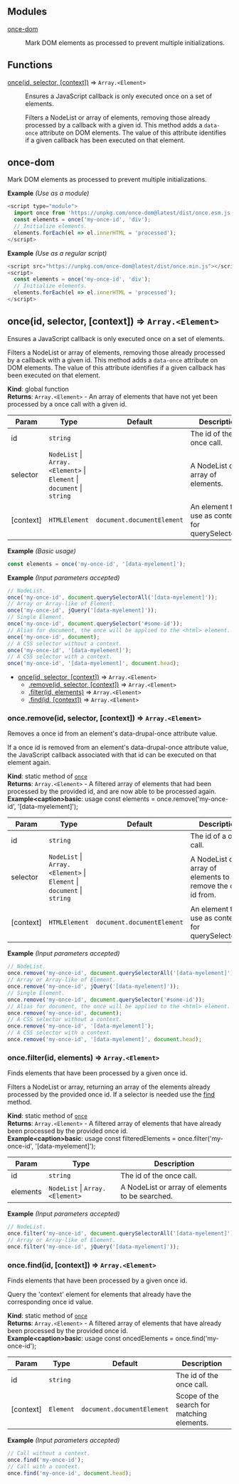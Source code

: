 ## Modules

<dl>
<dt><a href="#module_once-dom">once-dom</a></dt>
<dd><p>Mark DOM elements as processed to prevent multiple initializations.</p>
</dd>
</dl>

## Functions

<dl>
<dt><a href="#once">once(id, selector, [context])</a> ⇒ <code>Array.&lt;Element&gt;</code></dt>
<dd><p>Ensures a JavaScript callback is only executed once on a set of elements.</p>
<p>Filters a NodeList or array of elements, removing those already processed
by a callback with a given id.
This method adds a <code>data-once</code> attribute on DOM elements. The value of
this attribute identifies if a given callback has been executed on that
element.</p>
</dd>
</dl>

<a name="module_once-dom"></a>

## once-dom
Mark DOM elements as processed to prevent multiple initializations.

**Example** *(Use as a module)*  
```js
<script type="module">
  import once from 'https://unpkg.com/once-dom@latest/dist/once.esm.js';
  const elements = once('my-once-id', 'div');
  // Initialize elements.
  elements.forEach(el => el.innerHTML = 'processed');
</script>
```
**Example** *(Use as a regular script)*  
```js
<script src="https://unpkg.com/once-dom@latest/dist/once.min.js"></script>
<script>
  const elements = once('my-once-id', 'div');
  // Initialize elements.
  elements.forEach(el => el.innerHTML = 'processed');
</script>
```
<a name="once"></a>

## once(id, selector, [context]) ⇒ <code>Array.&lt;Element&gt;</code>
Ensures a JavaScript callback is only executed once on a set of elements.

Filters a NodeList or array of elements, removing those already processed
by a callback with a given id.
This method adds a `data-once` attribute on DOM elements. The value of
this attribute identifies if a given callback has been executed on that
element.

**Kind**: global function  
**Returns**: <code>Array.&lt;Element&gt;</code> - An array of elements that have not yet been processed by a once call
  with a given id.  

| Param | Type | Default | Description |
| --- | --- | --- | --- |
| id | <code>string</code> |  | The id of the once call. |
| selector | <code>NodeList</code> \| <code>Array.&lt;Element&gt;</code> \| <code>Element</code> \| <code>document</code> \| <code>string</code> |  | A NodeList or array of elements. |
| [context] | <code>HTMLElement</code> | <code>document.documentElement</code> | An element to use as context for querySelectorAll. |

**Example** *(Basic usage)*  
```js
const elements = once('my-once-id', '[data-myelement]');
```
**Example** *(Input parameters accepted)*  
```js
// NodeList.
once('my-once-id', document.querySelectorAll('[data-myelement]'));
// Array or Array-like of Element.
once('my-once-id', jQuery('[data-myelement]'));
// Single Element.
once('my-once-id', document.querySelector('#some-id'));
// Alias for document, the once will be applied to the <html> element.
once('my-once-id', document);
// A CSS selector without a context.
once('my-once-id', '[data-myelement]');
// A CSS selector with a context.
once('my-once-id', '[data-myelement]', document.head);
```

* [once(id, selector, [context])](#once) ⇒ <code>Array.&lt;Element&gt;</code>
    * [.remove(id, selector, [context])](#once.remove) ⇒ <code>Array.&lt;Element&gt;</code>
    * [.filter(id, elements)](#once.filter) ⇒ <code>Array.&lt;Element&gt;</code>
    * [.find(id, [context])](#once.find) ⇒ <code>Array.&lt;Element&gt;</code>

<a name="once.remove"></a>

### once.remove(id, selector, [context]) ⇒ <code>Array.&lt;Element&gt;</code>
Removes a once id from an element's data-drupal-once attribute value.

If a once id is removed from an element's data-drupal-once attribute value,
the JavaScript callback associated with that id can be executed on that
element again.

**Kind**: static method of [<code>once</code>](#once)  
**Returns**: <code>Array.&lt;Element&gt;</code> - A filtered array of elements that had been processed by the provided id,
  and are now able to be processed again.  
**Example&lt;caption&gt;basic**: usage</caption>
const elements = once.remove('my-once-id', '[data-myelement]');  

| Param | Type | Default | Description |
| --- | --- | --- | --- |
| id | <code>string</code> |  | The id of a once call. |
| selector | <code>NodeList</code> \| <code>Array.&lt;Element&gt;</code> \| <code>Element</code> \| <code>document</code> \| <code>string</code> |  | A NodeList or array of elements to remove the once id from. |
| [context] | <code>HTMLElement</code> | <code>document.documentElement</code> | An element to use as context for querySelectorAll. |

**Example** *(Input parameters accepted)*  
```js
// NodeList.
once.remove('my-once-id', document.querySelectorAll('[data-myelement]'));
// Array or Array-like of Element.
once.remove('my-once-id', jQuery('[data-myelement]'));
// Single Element.
once.remove('my-once-id', document.querySelector('#some-id'));
// Alias for document, the once will be applied to the <html> element.
once.remove('my-once-id', document);
// A CSS selector without a context.
once.remove('my-once-id', '[data-myelement]');
// A CSS selector with a context.
once.remove('my-once-id', '[data-myelement]', document.head);
```
<a name="once.filter"></a>

### once.filter(id, elements) ⇒ <code>Array.&lt;Element&gt;</code>
Finds elements that have been processed by a given once id.

Filters a NodeList or array, returning an array of the elements already
processed by the provided once id. If a selector is needed use the [find](#once.find) method.

**Kind**: static method of [<code>once</code>](#once)  
**Returns**: <code>Array.&lt;Element&gt;</code> - A filtered array of elements that have already been processed by the
  provided once id.  
**Example&lt;caption&gt;basic**: usage</caption>
const filteredElements = once.filter('my-once-id', '[data-myelement]');  

| Param | Type | Description |
| --- | --- | --- |
| id | <code>string</code> | The id of the once call. |
| elements | <code>NodeList</code> \| <code>Array.&lt;Element&gt;</code> | A NodeList or array of elements to be searched. |

**Example** *(Input parameters accepted)*  
```js
// NodeList.
once.filter('my-once-id', document.querySelectorAll('[data-myelement]'));
// Array or Array-like of Element.
once.filter('my-once-id', jQuery('[data-myelement]'));
```
<a name="once.find"></a>

### once.find(id, [context]) ⇒ <code>Array.&lt;Element&gt;</code>
Finds elements that have been processed by a given once id.

Query the 'context' element for elements that already have the
corresponding once id value.

**Kind**: static method of [<code>once</code>](#once)  
**Returns**: <code>Array.&lt;Element&gt;</code> - A filtered array of elements that have already been processed by the
  provided once id.  
**Example&lt;caption&gt;basic**: usage</caption>
const oncedElements = once.find('my-once-id');  

| Param | Type | Default | Description |
| --- | --- | --- | --- |
| id | <code>string</code> |  | The id of the once call. |
| [context] | <code>Element</code> | <code>document.documentElement</code> | Scope of the search for matching elements. |

**Example** *(Input parameters accepted)*  
```js
// Call without a context.
once.find('my-once-id');
// Call with a context.
once.find('my-once-id', document.head);
```
